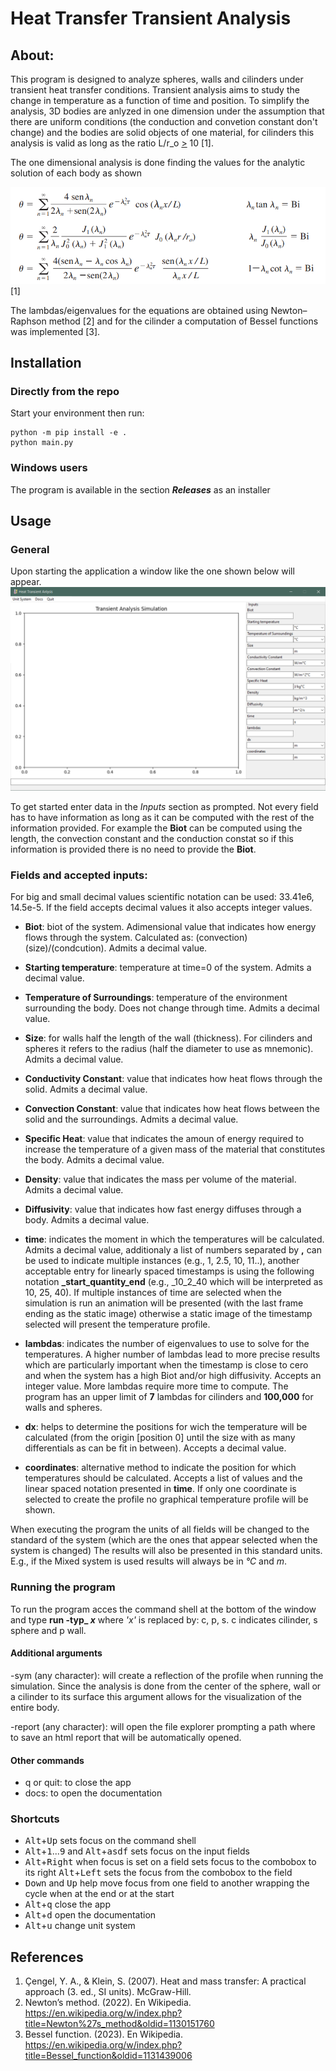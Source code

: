 # Heat Transfer Transient Analysis
## About:

This program is designed to analyze spheres, walls and cilinders under transient heat transfer conditions. 
Transient analysis aims to study the change in temperature as a function of time and position. To
simplify the analysis, 3D bodies are anlyzed in one dimension under the assumption that there are uniform
conditions (the conduction and convetion constant don't change) and the bodies are solid objects of
one material, for cilinders this analysis is valid as long as the ratio L/r_o <ins>></ins> 10 [1]. 

The one dimensional analysis is done finding the values for the analytic solution of each body 
as shown

![Image](./imgs/solutions.png)
[1]

The lambdas/eigenvalues for the equations are obtained using Newton–Raphson method [2] and for the cilinder
a computation of Bessel functions was implemented [3].

## Installation
### Directly from the repo

Start your environment then run:

``` console
python -m pip install -e .
python main.py
```

### Windows users

The program is available in the section _**Releases**_ as an installer

## Usage

### General
Upon starting the application a window like the one shown below will appear.
![Image](./imgs/main.png)

To get started enter data in the *Inputs* section as prompted. Not every field has to have information as long 
as it can be computed with the rest of the information provided. For example the **Biot** can be computed using the
length, the convection constant and the conduction constat so if this information is provided there is no need
to provide the **Biot**.

### Fields and accepted inputs:

For big and small decimal values scientific notation can be used: 33.41e6, 14.5e-5.
If the field accepts decimal values it also accepts integer values.

- **Biot**: biot of the system. Adimensional value that indicates how energy flows through the system. Calculated
as: (convection)(size)/(condcution). Admits a decimal value.

- **Starting temperature**: temperature at time=0 of the system. Admits a decimal value.

- **Temperature of Surroundings**: temperature of the environment surrounding the body. Does not change through time.
Admits a decimal value.

- **Size**: for walls half the length of the wall (thickness). For cilinders and spheres it refers to the radius
(half the diameter to use as mnemonic). Admits a decimal value.

- **Conductivity Constant**: value that indicates how heat flows through the solid. Admits a decimal value.

- **Convection Constant**: value that indicates how heat flows between the solid and the surroundings.
Admits a decimal value.

- **Specific Heat**: value that indicates the amoun of energy required to increase the temperature of a given mass of the
material that constitutes the body. Admits a decimal value.

- **Density**: value that indicates the mass per volume of the material. Admits a decimal value.

- **Diffusivity**: value that indicates how fast energy diffuses through a body. Admits a decimal value.

- **time**: indicates the moment in which the temperatures will be calculated. Admits a decimal value,
additionaly a list of numbers separated by **,** can be used to indicate multiple instances (e.g., 1, 2.5, 10, 11..),
another acceptable entry for linearly spaced timestamps is using the following notation **_start_quantity_end** 
(e.g., _10_2_40 which will be interpreted as 10, 25, 40). If multiple instances of time are selected when the simulation
is run an animation will be presented (with the last frame ending as the static image) otherwise a static image of the
timestamp selected will present the temperature profile.

- **lambdas**: indicates the number of eigenvalues to use to solve for the temperatures. A higher number of lambdas lead to 
more precise results which are particularly important when the timestamp is close to cero and when the system has a high Biot
and/or high diffusivity. Accepts an integer value. More lambdas require more time to compute. The program has an upper limit
of **7** lambdas for cilinders and **100,000** for walls and spheres.

- **dx**: helps to determine the positions for wich the temperature will be calculated
(from the origin [position 0] until the size with as many differentials as can be fit in between). Accepts a decimal value. 

- **coordinates**: alternative method to indicate the position for which temperatures should be calculated. Accepts a list
of values and the linear spaced notation presented in **time**. If only one coordinate is selected to create the profile no
graphical temperature profile will be shown.

When executing the program the units of all fields will be changed to the standard of the system (which are the ones that appear selected when the system is changed)
The results will also be presented in this standard units. E.g., if the Mixed system is used results will always be in _°C_ and _m_.

### Running the program

To run the program acces the command shell at the bottom of the window and type **run -typ_  _x_** where _'x'_ is replaced by:
c, p, s. c indicates cilinder, s sphere and p wall.

#### Additional arguments

-sym (any character): will create a reflection of the profile when running the simulation. Since the analysis is 
done from the center of the sphere, wall or a cilinder to its surface this argument allows for the visualization of the entire
body.

-report (any character): will open the file explorer prompting a path where to save an html report that will be automatically opened.

#### Other commands
- q or quit: to close the app
- docs: to open the documentation

### Shortcuts
- <kbd>Alt</kbd>+<kbd>Up</kbd> sets focus on the command shell
- <kbd>Alt</kbd>+<kbd>1</kbd>...<kbd>9</kbd> and <kbd>Alt</kbd>+<kbd>asdf</kbd> sets focus on the input fields
- <kbd>Alt</kbd>+<kbd>Right</kbd> when focus is set on a field sets focus to the combobox to its right <kbd>Alt</kbd>+<kbd>Left</kbd>
sets the focus from the combobox to the field
- <kbd>Down</kbd> and <kbd>Up</kbd> help move focus from one field to another wrapping the cycle when at the end or at the start
- <kbd>Alt</kbd>+<kbd>q</kbd> close the app
- <kbd>Alt</kbd>+<kbd>d</kbd> open the documentation
- <kbd>Alt</kbd>+<kbd>u</kbd> change unit system

## References
1. Çengel, Y. A., & Klein, S. (2007). Heat and mass transfer: A practical approach (3. ed., SI units). McGraw-Hill.
2. Newton’s method. (2022). En Wikipedia. https://en.wikipedia.org/w/index.php?title=Newton%27s_method&oldid=1130151760
3. Bessel function. (2023). En Wikipedia. https://en.wikipedia.org/w/index.php?title=Bessel_function&oldid=1131439006

